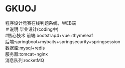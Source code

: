 # GKUOJ
程序设计竞赛在线判题系统，WEB端<br/>
＃说明
毕业设计(coding中)<br/>
#核心技术
前端:bootstrap4+vue+thymeleaf<br/>
后端:springboot+mybaits+springsecurity+springsession<br/>
数据库:mysql+redis<br/>
服务器:tomcat+nginx<br/>
消息队列:rocketMQ<br/>


